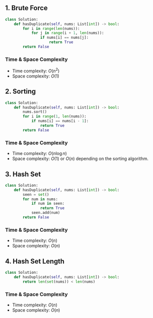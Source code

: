 ## 1. Brute Force

```python
class Solution:
    def hasDuplicate(self, nums: List[int]) -> bool:
        for i in range(len(nums)):
            for j in range(i + 1, len(nums)):
                if nums[i] == nums[j]:
                    return True
        return False
```

### Time & Space Complexity

* Time complexity: $O(n^2)$
* Space complexity: $O(1)$

## 2. Sorting

```python
class Solution:
    def hasDuplicate(self, nums: List[int]) -> bool:
        nums.sort()
        for i in range(1, len(nums)):
            if nums[i] == nums[i - 1]:
                return True
        return False
```

### Time & Space Complexity

* Time complexity: $O(n \log n)$
* Space complexity: $O(1)$ or $O(n)$ depending on the sorting algorithm.

## 3. Hash Set

```python
class Solution:
    def hasDuplicate(self, nums: List[int]) -> bool:
        seen = set()
        for num in nums:
            if num in seen:
                return True
            seen.add(num)
        return False
```

### Time & Space Complexity

* Time complexity: $O(n)$
* Space complexity: $O(n)$

## 4. Hash Set Length

```python
class Solution:
    def hasDuplicate(self, nums: List[int]) -> bool:
        return len(set(nums)) < len(nums)
```

### Time & Space Complexity

* Time complexity: $O(n)$
* Space complexity: $O(n)$

